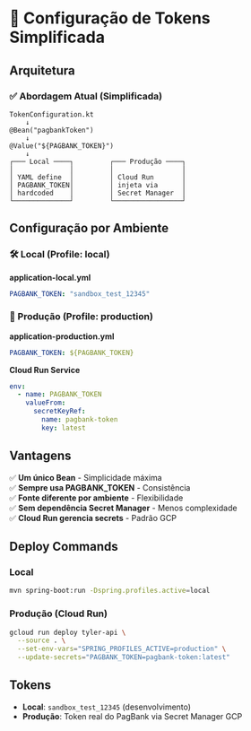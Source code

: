 # 🔐 Configuração de Tokens Simplificada

## Arquitetura

### ✅ **Abordagem Atual (Simplificada)**

```
TokenConfiguration.kt
    ↓
@Bean("pagbankToken")
    ↓
@Value("${PAGBANK_TOKEN}")
    ↓
┌─── Local ────┐         ┌─── Produção ────┐
│              │         │                 │
│ YAML define  │         │ Cloud Run       │
│ PAGBANK_TOKEN│         │ injeta via      │
│ hardcoded    │         │ Secret Manager  │
└──────────────┘         └─────────────────┘
```

## Configuração por Ambiente

### 🛠️ Local (Profile: local)

**application-local.yml**

```yaml
PAGBANK_TOKEN: "sandbox_test_12345"
```

### 🚀 Produção (Profile: production)

**application-production.yml**

```yaml
PAGBANK_TOKEN: ${PAGBANK_TOKEN}
```

**Cloud Run Service**

```yaml
env:
  - name: PAGBANK_TOKEN
    valueFrom:
      secretKeyRef:
        name: pagbank-token
        key: latest
```

## Vantagens

✅ **Um único Bean** - Simplicidade máxima  
✅ **Sempre usa PAGBANK_TOKEN** - Consistência  
✅ **Fonte diferente por ambiente** - Flexibilidade  
✅ **Sem dependência Secret Manager** - Menos complexidade  
✅ **Cloud Run gerencia secrets** - Padrão GCP

## Deploy Commands

### Local

```bash
mvn spring-boot:run -Dspring.profiles.active=local
```

### Produção (Cloud Run)

```bash
gcloud run deploy tyler-api \
  --source . \
  --set-env-vars="SPRING_PROFILES_ACTIVE=production" \
  --update-secrets="PAGBANK_TOKEN=pagbank-token:latest"
```

## Tokens

- **Local**: `sandbox_test_12345` (desenvolvimento)
- **Produção**: Token real do PagBank via Secret Manager GCP
